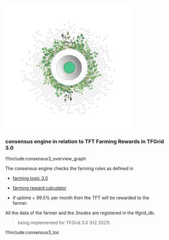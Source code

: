 ![](img/grid_header.jpg)

### consensus engine in relation to TFT Farming Rewards in TFGrid 3.0

!!!include:consensus3_overview_graph

The consensus engine checks the farming rules as defined in 

- [farming logic 3.0](farming_reward)
- [farming reward calculator](farming_calculator)

- if uptime + 99.5% per month then the TFT will be rewarded to the farmer.

All the data of the farmer and the 3nodes are registered in the tfgrid_db.

> being implemented for TFGrid 3.0 (H2 2021)

!!!include:consensus3_toc